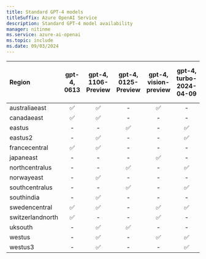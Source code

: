 ```yaml
---
title: Standard GPT-4 models
titleSuffix: Azure OpenAI Service
description: Standard GPT-4 model availability
manager: nitinme
ms.service: azure-ai-openai
ms.topic: include
ms.date: 09/03/2024
---
```


| **Region**   | **gpt-4**, **0613**   | **gpt-4**, **1106-Preview**   | **gpt-4**, **0125-Preview**   | **gpt-4**, **vision-preview**   | **gpt-4**, **turbo-2024-04-09**   | **gpt-4o**, **2024-05-13**   | **gpt-4o**, **2024-08-06**   | **gpt-4o-mini**, **2024-07-18**   | **gpt-4-32k**, **0613**   |
|:-----------------|:-------------------:|:---------------------------:|:---------------------------:|:-----------------------------:|:-------------------------------:|:--------------------------:|:--------------------------:|:-------------------------------:|:-----------------------:|
| australiaeast    | ✅                | ✅                        | -                       | ✅                          | -                           | -                      | -                      | -                           | ✅                    |
| canadaeast       | ✅                | ✅                        | -                       | -                         | -                           | -                      | -                      | -                           | ✅                    |
| eastus           | -               | -                       | ✅                        | -                         | ✅                            | ✅                       | ✅                       | ✅                            | -                   |
| eastus2          | -               | ✅                        | -                       | -                         | ✅                            | ✅                       | ✅                       | -                           | -                   |
| francecentral    | ✅                | ✅                        | -                       | -                         | -                           | -                      | -                      | -                           | ✅                    |
| japaneast        | -               | -                       | -                       | ✅                          | -                           | -                      | -                      | -                           | -                   |
| northcentralus   | -               | -                       | ✅                        | -                         | ✅                            | ✅                       | ✅                       | -                           | -                   |
| norwayeast       | -               | ✅                        | -                       | -                         | -                           | -                      | -                      | -                           | -                   |
| southcentralus   | -               | -                       | ✅                        | -                         | ✅                            | ✅                       | ✅                       | -                           | -                   |
| southindia       | -               | ✅                        | -                       | -                         | -                           | -                      | -                      | -                           | -                   |
| swedencentral    | ✅                | ✅                        | -                       | ✅                          | ✅                            | ✅                       | ✅                       | ✅                            | ✅                    |
| switzerlandnorth | ✅                | -                       | -                       | ✅                          | -                           | -                      | -                      | -                           | ✅                    |
| uksouth          | -               | ✅                        | ✅                        | -                         | -                           | -                      | -                      | -                           | -                   |
| westus           | -               | ✅                        | -                       | ✅                          | ✅                            | ✅                       | ✅                       | -                           | -                   |
| westus3          | -               | ✅                        | -                       | -                         | ✅                            | ✅                       | ✅                       | -                           | -                   |